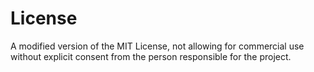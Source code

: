 # License
A modified version of the MIT License, not allowing for commercial use without explicit consent from the person responsible for the project.
